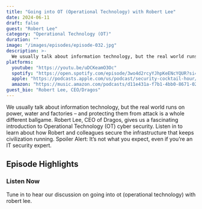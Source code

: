 ```yaml
---
title: "Going into OT (Operational Technology) with Robert Lee"
date: 2024-06-11
draft: false
guest: "Robert Lee"
category: "Operational Technology (OT)"
duration: ""
image: "/images/episodes/episode-032.jpg"
description: >-
  We usually talk about information technology, but the real world runs on power, water and factories – and protecting them from attack is a whole different ballgame. Robert Lee, CEO of Dragos, gives us a fascinating introduction to Operational Technology (OT) cyber security. Listen in to learn about how Robert and colleagues secure the infrastructure that keeps civilization running. Spoiler Alert: It’s not what you expect, even if you’re an IT security expert.
platforms:
  youtube: "https://youtu.be/uDCKeamO3Oc"
  spotify: "https://open.spotify.com/episode/3wo4d2rcyYJhpKeENcYQUR?si=f3a9a3fc1c2a497d"
  apple: "https://podcasts.apple.com/us/podcast/security-cocktail-hour/id1679376200?i=1000658623047"
  amazon: "https://music.amazon.com/podcasts/d11e431a-f7b1-4bb0-8671-024afce9ade6/security-cocktail-hour"
guest_bio: "Robert Lee, CEO/Dragos"
---
```


We usually talk about information technology, but the real world runs on power, water and factories – and protecting them from attack is a whole different ballgame. Robert Lee, CEO of Dragos, gives us a fascinating introduction to Operational Technology (OT) cyber security. Listen in to learn about how Robert and colleagues secure the infrastructure that keeps civilization running. Spoiler Alert: It’s not what you expect, even if you’re an IT security expert.

## Episode Highlights

### Listen Now

Tune in to hear our discussion on going into ot (operational technology) with robert lee.